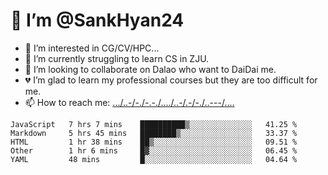 # 👋 I’m @SankHyan24
- 👀 I’m interested in CG/CV/HPC...
- 🌱 I’m currently struggling to learn CS in ZJU.
- 💞️ I’m looking to collaborate on Dalao who want to DaiDai me.
- 💔 I’m glad to learn my professional courses but they are too difficult for me.
- 📫 How to reach me: [.../..-/-./-.-./..../..-/.-/-./..---/....](mailto:sunchuan24@gmail.com)

<!---
SankHyan24/SankHyan24 is a ✨ special ✨ repository because its `README.md` (this file) appears on your GitHub profile.
You can click the Preview link to take a look at your changes.
--->
<!--START_SECTION:waka-->
```text
JavaScript   7 hrs 7 mins    ██████████▒░░░░░░░░░░░░░░   41.25 % 
Markdown     5 hrs 45 mins   ████████▒░░░░░░░░░░░░░░░░   33.37 % 
HTML         1 hr 38 mins    ██▒░░░░░░░░░░░░░░░░░░░░░░   09.51 % 
Other        1 hr 6 mins     █▓░░░░░░░░░░░░░░░░░░░░░░░   06.45 % 
YAML         48 mins         █░░░░░░░░░░░░░░░░░░░░░░░░   04.64 % 
```
<!--END_SECTION:waka-->
